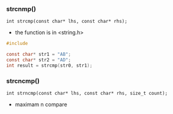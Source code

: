 ### strcnmp()
`int strcmp(const char* lhs, const char* rhs);`
- the function is in <string.h>
```c
#include

const char* str1 = "AB";
const char* str2 = "AD";
int result = strcmp(str0, str1);
```


### strcncmp()
`int strncmp(const char* lhs, const char* rhs, size_t count);`
- maximam n compare